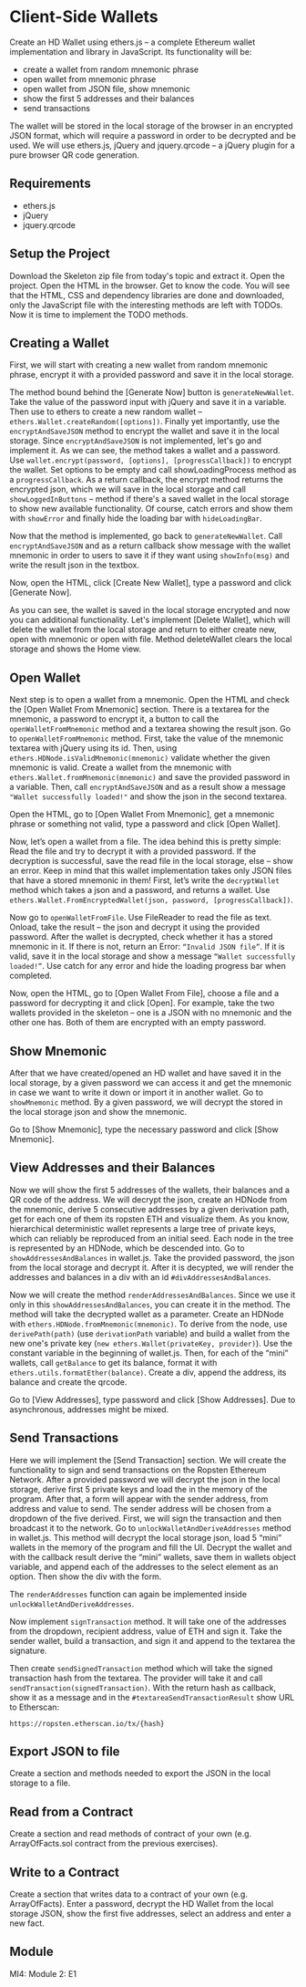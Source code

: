 # Client-Side Wallets
Create an HD Wallet using ethers.js – a complete Ethereum wallet implementation and library in JavaScript. Its functionality will be:
* create a wallet from random mnemonic phrase
* open wallet from mnemonic phrase
* open wallet from JSON file, show mnemonic
* show the first 5 addresses and their balances
* send transactions 

The wallet will be stored in the local storage of the browser in an encrypted JSON format, which will require a password in order to be decrypted and be used. We will use ethers.js, jQuery and jquery.qrcode – a jQuery plugin for a pure browser QR code generation.

## Requirements
* ethers.js
* jQuery
* jquery.qrcode

## Setup the Project
Download the Skeleton zip file from today's topic and extract it. Open the project. Open the HTML in the browser. Get to know the code.
You will see that the HTML, CSS and dependency libraries are done and downloaded, only the JavaScript file with the interesting methods are left with TODOs. Now it is time to implement the TODO methods.

## Creating a Wallet
First, we will start with creating a new wallet from random mnemonic phrase, encrypt it with a provided password and save it in the local storage.

The method bound behind the [Generate Now] button is `generateNewWallet`. Take the value of the password input with jQuery and save it in a variable. Then use to ethers to create a new random wallet – `ethers.Wallet.createRandom([options])`. Finally yet importantly, use the `encryptAndSaveJSON` method to encrypt the wallet and save it in the local storage. 
Since `encryptAndSaveJSON` is not implemented, let's go and implement it. As we can see, the method takes a wallet and a password. Use `wallet.encrypt(password, [options], [progressCallback])` to encrypt the wallet. Set options to be empty and call showLoadingProcess method as a `progressCallback`. As a return callback, the encrypt method returns the encrypted json, which we will save in the local storage and call `showLoggedInButtons` – method if there's a saved wallet in the local storage to show new available functionality. Of course, catch errors and show them with `showError` and finally hide the loading bar with `hideLoadingBar`.
 
Now that the method is implemented, go back to `generateNewWallet`. Call `encryptAndSaveJSON` and as a return callback show message with the wallet mnemonic in order to users to save it if they want using `showInfo(msg)` and write the result json in the textbox.
 
Now, open the HTML, click [Create New Wallet], type a password and click [Generate Now].
 
As you can see, the wallet is saved in the local storage encrypted and now you can additional functionality. Let's implement [Delete Wallet], which will delete the wallet from the local storage and return to either create new, open with mnemonic or open with file. Method deleteWallet clears the local storage and shows the Home view.
 
## Open Wallet
Next step is to open a wallet from a mnemonic. Open the HTML and check the [Open Wallet From Mnemonic] section. There is a textarea for the mnemonic, a password to encrypt it, a button to call the `openWalletFromMnemonic` method and a textarea showing the result json. Go to `openWalletFromMnemonic` method. First, take the value of the mnemonic textarea with jQuery using its id. Then, using `ethers.HDNode.isValidMnemonic(mnemonic)` validate whether the given mnemonic is valid. Create a wallet from the mnemonic with `ethers.Wallet.fromMnemonic(mnemonic)` and save the provided password in a variable. Then, call `encryptAndSaveJSON` and as a result show a message `"Wallet successfully loaded!"` and show the json in the second textarea.
 
Open the HTML, go to [Open Wallet From Mnemonic], get a mnemonic phrase or something not valid, type a password and click [Open Wallet]. 
 
 
Now, let’s open a wallet from a file. The idea behind this is pretty simple: Read the file and try to decrypt it with a provided password. If the decryption is successful, save the read file in the local storage, else – show an error.
Keep in mind that this wallet implementation takes only JSON files that have a stored mnemonic in them!
First, let’s write the `decryptWallet` method which takes a json and a password, and returns a wallet. Use `ethers.Wallet.FromEncryptedWallet(json, password, [progressCallback])`.
 
Now go to `openWalletFromFile`. Use FileReader to read the file as text. Onload, take the result – the json and decrypt it using the provided password. After the wallet is decrypted, check whether it has a stored mnemonic in it. If there is not, return an Error: `“Invalid JSON file”`. If it is valid, save it in the local storage and show a message `“Wallet successfully loaded!”`. Use catch for any error and hide the loading progress bar when completed.
 
Now, open the HTML, go to [Open Wallet From File], choose a file and a password for decrypting it and click [Open].
For example, take the two wallets provided in the skeleton – one is a JSON with no mnemonic and the other one has. Both of them are encrypted with an empty password.
 
 
## Show Mnemonic
After that we have created/opened an HD wallet and have saved it in the local storage, by a given password we can access it and get the mnemonic in case we want to write it down or import it in another wallet. Go to `showMnemonic` method. By a given password, we will decrypt the stored in the local storage json and show the mnemonic.
 
Go to [Show Mnemonic], type the necessary password and click [Show Mnemonic].
 
## View Addresses and their Balances
Now we will show the first 5 addresses of the wallets, their balances and a QR code of the address. We will decrypt the json, create an HDNode from the mnemonic, derive 5 consecutive addresses by a given derivation path, get for each one of them its ropsten ETH and visualize them. As you know, hierarchical deterministic wallet represents a large tree of private keys, which can reliably be reproduced from an initial seed. Each node in the tree is represented by an HDNode, which be descended into.
Go to `showAddressesAndBalances` in wallet.js. Take the provided password, the json from the local storage and decrypt it. After it is decypted, we will render the addresses and balances in a div with an id `#divAddressesAndBalances`. 
 
Now we will create the method `renderAddressesAndBalances`. Since we use it only in this `showAddressesAndBalances`, you can create it in the method. The method will take the decrypted wallet as a parameter. Create an HDNode with `ethers.HDNode.fromMnemonic(mnemonic)`. To derive from the node, use `derivePath(path)` (use `derivationPath` variable) and build a wallet from the new one's private key (`new ethers.Wallet(privateKey, provider)`). Use the constant variable in the beginning of wallet.js. Then, for each of the “mini” wallets, call `getBalance` to get its balance, format it with `ethers.utils.formatEther(balance)`. Create a div, append the address, its balance and create the qrcode.
 
Go to [View Addresses], type password and click [Show Addresses]. Due to asynchronous, addresses might be mixed.
 
## Send Transactions
Here we will implement the [Send Transaction] section. We will create the functionality to sign and send transactions on the Ropsten Ethereum Network. After a provided password we will decrypt the json in the local storage, derive first 5 private keys and load the in the memory of the program. After that, a form will appear with the sender address, from address and value to send. The sender address will be chosen from a dropdown of the five derived. First, we will sign the transaction and then broadcast it to the network.
Go to `unlockWalletAndDeriveAddresses` method in wallet.js. This method will decrypt the local storage json, load 5 “mini” wallets in the memory of the program and fill the UI. Decrypt the wallet and with the callback result derive the “mini” wallets, save them in wallets object variable, and append each of the addresses to the select element as an option. Then show the div with the form.
 
The `renderAddresses` function can again be implemented inside `unlockWalletAndDeriveAddresses`.
 
 
Now implement `signTransaction` method. It will take one of the addresses from the dropdown, recipient address, value of ETH and sign it. Take the sender wallet, build a transaction, and sign it and append to the textarea the signature.
 
Then create `sendSignedTransaction` method which will take the signed transaction hash from the textarea. The provider will take it and call `sendTransaction(signedTransaction)`. With the return hash as callback, show it as a message and in the `#textareaSendTransactionResult` show URL to Etherscan:
```
https://ropsten.etherscan.io/tx/{hash}
```
 
## Export JSON to file
Create a section and methods needed to export the JSON in the local storage to a file.
## Read from a Contract
Create a section and read methods of contract of your own (e.g. ArrayOfFacts.sol contract from the previous exercises).
## Write to a Contract
Create a section that writes data to a contract of your own (e.g. ArrayOfFacts). Enter a password, decrypt the HD Wallet from the local storage JSON, show the first five addresses, select an address and enter a new fact.

## Module
MI4: Module 2: E1 
